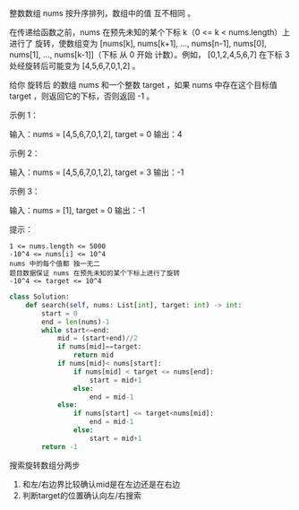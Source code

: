 整数数组 nums 按升序排列，数组中的值 互不相同 。

在传递给函数之前，nums 在预先未知的某个下标 k（0 <= k < nums.length）上进行了 旋转，使数组变为 [nums[k], nums[k+1], ..., nums[n-1], nums[0], nums[1], ..., nums[k-1]]（下标 从 0 开始 计数）。例如， [0,1,2,4,5,6,7] 在下标 3 处经旋转后可能变为 [4,5,6,7,0,1,2] 。

给你 旋转后 的数组 nums 和一个整数 target ，如果 nums 中存在这个目标值 target ，则返回它的下标，否则返回 -1 。

 

示例 1：

输入：nums = [4,5,6,7,0,1,2], target = 0
输出：4

示例 2：

输入：nums = [4,5,6,7,0,1,2], target = 3
输出：-1

示例 3：

输入：nums = [1], target = 0
输出：-1

 

提示：

    1 <= nums.length <= 5000
    -10^4 <= nums[i] <= 10^4
    nums 中的每个值都 独一无二
    题目数据保证 nums 在预先未知的某个下标上进行了旋转
    -10^4 <= target <= 10^4

 



```python
class Solution:
    def search(self, nums: List[int], target: int) -> int:
        start = 0
        end = len(nums)-1
        while start<=end:
            mid = (start+end)//2
            if nums[mid]==target:
                return mid
            if nums[mid]< nums[start]:
                if nums[mid] < target <= nums[end]:
                    start = mid+1
                else:
                    end = mid-1
            else:
                if nums[start] <= target<nums[mid]:
                    end = mid-1
                else:
                    start = mid+1
        return -1
```



搜索旋转数组分两步

1. 和左/右边界比较确认mid是在左边还是在右边
2. 判断target的位置确认向左/右搜索